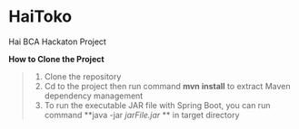# HaiToko
Hai BCA Hackaton Project

**How to Clone the Project**<br/> 
> 1. Clone the repository
> 2. Cd to the project then run command **mvn install** to extract Maven dependency management
> 3. To run the executable JAR file with Spring Boot, you can run command **java -jar *jarFile.jar* ** in target directory
